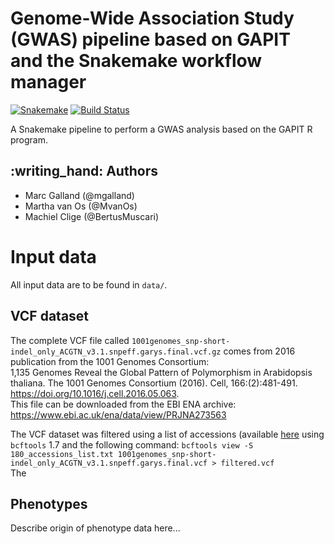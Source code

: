 # Genome-Wide Association Study (GWAS) pipeline based on GAPIT and the Snakemake workflow manager

[![Snakemake](https://img.shields.io/badge/snakemake-≥5.4.0-brightgreen.svg)](https://snakemake.bitbucket.io)
[![Build Status](https://travis-ci.org/snakemake-workflows/gwas.svg?branch=master)](https://travis-ci.org/snakemake-workflows/gwas)

A Snakemake pipeline to perform a GWAS analysis based on the GAPIT R program. 

## :writing\_hand: Authors

* Marc Galland (@mgalland)
* Martha van Os (@MvanOs)
* Machiel Clige (@BertusMuscari)

# Input data

All input data are to be found in `data/`.

## VCF dataset
The complete VCF file called `1001genomes_snp-short-indel_only_ACGTN_v3.1.snpeff.garys.final.vcf.gz` comes from 2016 publication from the 1001 Genomes Consortium:       
1,135 Genomes Reveal the Global Pattern of Polymorphism in Arabidopsis thaliana. The 1001 Genomes Consortium (2016). Cell, 166:(2):481-491. https://doi.org/10.1016/j.cell.2016.05.063.   
This file can be downloaded from the EBI ENA archive: https://www.ebi.ac.uk/ena/data/view/PRJNA273563

The VCF dataset was filtered using a list of accessions (available [here](data/180_accessions_Nordborg.tsv) using `bcftools` 1.7 and the following command: `bcftools view -S 180_accessions_list.txt 1001genomes_snp-short-indel_only_ACGTN_v3.1.snpeff.garys.final.vcf > filtered.vcf`  
The 

## Phenotypes
Describe origin of phenotype data here...


